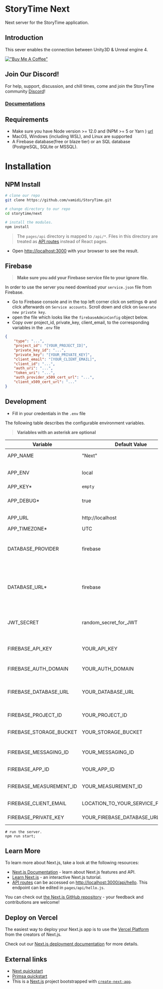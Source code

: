 # StoryTime Next
Next server for the StoryTime application.

## Introduction

This sever enables the connection between Unity3D &amp; Unreal engine 4.

[!["Buy Me A Coffee"](https://www.buymeacoffee.com/assets/img/custom_images/yellow_img.png)](https://www.buymeacoffee.com/vamidicreations)

## Join Our Discord!
For help, support, discussion, and chill times, come and join the StoryTime community [Discord](https://discord.gg/SgJ8X5s)!

### [Documentations](https://valencio-masaki16.gitbook.io/storytime/)

## Requirements

* Make sure you have Node version >= 12.0 and (NPM >= 5 or Yarn ) [url](https://nodejs.org/en/download/)
* MacOS, Windows (including WSL), and Linux are supported
* A Firebase database(free or blaze tier) or an SQL database (PostgreSQL, SQLite or MSSQL).

# Installation

## NPM Install

```sh
# clone our repo
git clone https://github.com/vamidi/StoryTime.git

# change directory to our repo
cd storytime/next

# install the modules.
npm install
```
> The `pages/api` directory is mapped to `/api/*`. Files in this directory are treated as [API routes](https://nextjs.org/docs/api-routes/introduction) instead of React pages.
* Open [http://localhost:3000](http://localhost:3000) with your browser to see the result.

## Firebase
> **Make sure you add your Firebase service file to your ignore file.**

In order to use the server you need download your `service.json` file from Firebase.
* Go to Firebase console and in the top left corner click on settings ⚙️ and click afterwards on `Service accounts`. Scroll down and click on `Generate new private key`.
* open the file which looks like the `firebaseAdminConfig` object below.
* Copy over project_id, private_key, client_email, to the corresponding variables in the `.env` file

```json
{
	"type": "...",
	"project_id": "[YOUR_PROJECT_ID]",
	"private_key_id": "...",
	"private_key": "[YOUR_PRIVATE_KEY]",
	"client_email": "[YOUR_CLIENT_EMAIL]",
	"client_id": "...",
	"auth_uri": "...",
	"token_uri": "...",
	"auth_provider_x509_cert_url": "...",
	"client_x509_cert_url": "..."
}
```

## Development

* Fill in your credentials in the `.env` file

The following table describes the configurable environment variables.
> **Variables with an asterisk are optional**

| Variable                | Default Value                         | Description                                                    |
|-------------------------|---------------------------------------|----------------------------------------------------------------|
| APP_NAME                | "Next"                                | The name of your app                                           |
| APP_ENV                 | local                		               | The environment the app is in.                                 |
| APP_KEY*                | `empty`                               |                                                                |
| APP_DEBUG*              | true                                  | If we should enable debug mode.                                |
| APP_URL                 | http://localhost                      | the url of the app.                                            |
| APP_TIMEZONE*           | UTC                                   | Timezone.                                                      |
| DATABASE_PROVIDER 	     | firebase		                            | Which provider you want to grab the data from.                 
| DATABASE_URL* 	         | firebase		                            | If you are using prisma, make sure you add the location of your database. 
| JWT_SECRET 	            | random_secret_for_JWT		               | Random secret string for your JWT signing.                     
| FIREBASE_API_KEY        | YOUR_API_KEY                		        | The API key firebase uses to connect to the database.          |
| FIREBASE_AUTH_DOMAIN    | YOUR_AUTH_DOMAIN                      | Firebase auth domain.                                          |
| FIREBASE_DATABASE_URL   | YOUR_DATABASE_URL                     | Firebase database url to grab data from the database.          |
| FIREBASE_PROJECT_ID     | YOUR_PROJECT_ID                       | Firebase project id.                                           |
| FIREBASE_STORAGE_BUCKET | YOUR_STORAGE_BUCKET                   | Firebase storage bucket url.                                   |
| FIREBASE_MESSAGING_ID   | YOUR_MESSAGING_ID                     | Firebase messaging id.                                         |
| FIREBASE_APP_ID         | YOUR_APP_ID                           | Firebase app id.                                               |
| FIREBASE_MEASUREMENT_ID | YOUR_MEASUREMENT_ID                   | Firebase measurement id.                                       
| FIREBASE_CLIENT_EMAIL 	 | LOCATION_TO_YOUR_SERVICE_FILE.JSON	   | Firebase client mail.                                          
| FIREBASE_PRIVATE_KEY 	  | YOUR_FIREBASE_DATABASE_URL	           | Firebase private key.                                          |

```shell
# run the server.
npm run start;
```

## Learn More

To learn more about Next.js, take a look at the following resources:

- [Next.js Documentation](https://nextjs.org/docs) - learn about Next.js features and API.
- [Learn Next.js](https://nextjs.org/learn) - an interactive Next.js tutorial.
- [API routes](https://nextjs.org/docs/api-routes/introduction) can be accessed on [http://localhost:3000/api/hello](http://localhost:3000/api/hello). This endpoint can be edited in `pages/api/hello.js`.

You can check out [the Next.js GitHub repository](https://github.com/vercel/next.js/) - your feedback and contributions are welcome!

## Deploy on Vercel

The easiest way to deploy your Next.js app is to use the [Vercel Platform](https://vercel.com/new?utm_medium=default-template&filter=next.js&utm_source=create-next-app&utm_campaign=create-next-app-readme) from the creators of Next.js.

Check out our [Next.js deployment documentation](https://nextjs.org/docs/deployment) for more details.

## External links
- [Next quickstart](https://nextjs.org/docs/getting-started)
- [Primsa quickstart](https://www.prisma.io/docs/getting-started/quickstart)
- This is a [Next.js](https://nextjs.org/) project bootstrapped with [`create-next-app`](https://github.com/vercel/next.js/tree/canary/packages/create-next-app).
